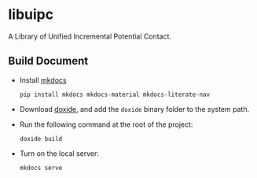 # libuipc
A Library of Unified Incremental Potential Contact.

## Build Document

- Install [mkdocs](https://www.mkdocs.org/)
    ```shell
    pip install mkdocs mkdocs-material mkdocs-literate-nav
    ```
    
- Download [doxide](https://www.doxide.org/installation/), and add the `doxide` binary folder to the system path.

- Run the following command at the root of the project:
    ```shell
    doxide build
    ```
    
- Turn on the local server:
    ```shell
    mkdocs serve
    ```

